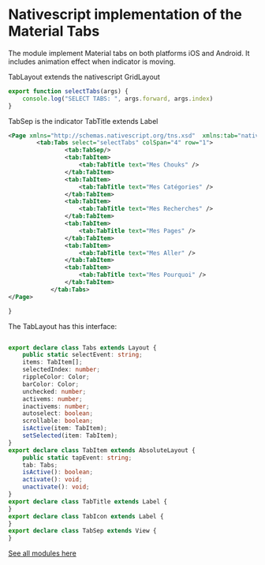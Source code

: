 # Nativescript implementation of the Material Tabs

The module implement Material tabs on both platforms iOS and Android.
It includes animation effect when indicator is moving.

TabLayout extends the nativescript GridLayout

```typescript 
export function selectTabs(args) {
    console.log("SELECT TABS: ", args.forward, args.index)
}
```
 
TabSep is the indicator
TabTitle extends Label
```xml 
<Page xmlns="http://schemas.nativescript.org/tns.xsd"  xmlns:tab="nativescript-nbmaterial-tabs">
 		<tab:Tabs select="selectTabs" colSpan="4" row="1">
				<tab:TabSep/>
				<tab:TabItem>
					<tab:TabTitle text="Mes Chouks" />
				</tab:TabItem>
				<tab:TabItem>
					<tab:TabTitle text="Mes Catégories" />
				</tab:TabItem>
				<tab:TabItem>
					<tab:TabTitle text="Mes Recherches" />
				</tab:TabItem>
				<tab:TabItem>
					<tab:TabTitle text="Mes Pages" />
				</tab:TabItem>
				<tab:TabItem>
					<tab:TabTitle text="Mes Aller" />
				</tab:TabItem>
				<tab:TabItem>
					<tab:TabTitle text="Mes Pourquoi" />
				</tab:TabItem>
			</tab:Tabs>
</Page>

}
```
 
The TabLayout has this interface:
```typescript

export declare class Tabs extends Layout {
    public static selectEvent: string;
    items: TabItem[];
    selectedIndex: number;
    rippleColor: Color;
    barColor: Color;
    unchecked: number;
    activems: number;
    inactivems: number;
    autoselect: boolean;
    scrollable: boolean;
    isActive(item: TabItem);
    setSelected(item: TabItem);
}
export declare class TabItem extends AbsoluteLayout {
    public static tapEvent: string;
    tab: Tabs;
    isActive(): boolean;
    activate(): void;
    unactivate(): void;
}
export declare class TabTitle extends Label {
}
export declare class TabIcon extends Label {
} 
export declare class TabSep extends View {
} 
```

[See all modules here](https://github.com/nabil-mansouri/nativescript-nbmaterial)